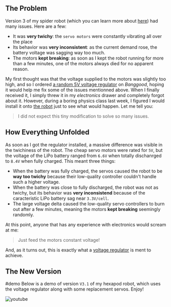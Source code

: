 ## The Problem

Version 3 of my spider robot (which you can learn more about [here](../Spider-Robot/)) had many issues. Here are a few:

- It was **very twichy**: the `servo motors` were constantly vibrating all over the place
- Its behavior was **very inconsistent**: as the current demand rose, the battery voltage was sagging way too much.
- The motors **kept breaking**: as soon as I kept the robot running for more than a few minutes, one of the motors always died for no apparent reason.

My first thought was that the voltage supplied to the motors was slightly too high, and so I ordered [a random 5V voltage regulator](https://www.banggood.com/DD2712SA-3_5A-Mini-5V-27V-to-3_7V-5V-12V-DC-DC-Step-Down-Buck-Power-Converter-Module-Voltage-Regulator-p-1651953.html?rmmds=myorder&cur_warehouse=CN&ID=519957) on _Banggood_, hoping it would help me fix some of the issues mentionned above. When I finally received it, I simply threw it in my _electronics_ drawer and completely forgot about it. However, during a boring physics class last week, I figured I would install it onto [the robot](../Spider-Robot/) just to see what would happen. Let me tell you:

> I did not expect this tiny modification to solve so many issues.

## How Everything Unfolded

As soon as I got the regulator installed, a massive difference was visible in the twichiness of the robot. The cheap servo motors were rated for `5V`, but the voltage of the LiPo battery ranged from `6.6V` when totally dischanrged to `8.4V` when fully charged. This meant three things:

- When the battery was fully charged, the servos caused the robot to be **way too twichy** because their low-quality controller couldn't handle such a higher voltage.
- When the battery was close to fully discharged, the robot was not as twichy, but its behavior was **very inconsistend** because of the caracteristic LiPo battery sag near `3.3V/cell`.
- The large voltage delta caused the low-quality servo controllers to burn out after a few minutes, meaning the motors **kept breaking** seemingly randomly.

At this point, anyone that has any experience with electronics would scream at me:

> Just feed the motors constant voltage!

And, as it turns out, this is exactly what a [voltage regulator](https://en.wikipedia.org/wiki/Voltage_regulator) is ment to achieve.

## The New Version

#demo
Below is a demo of version `V3.1` of my hexapod robot, which uses the voltage regulator along with some replacement servos. Enjoy!

![youtube](https://www.youtube.com/embed/dVLcFW495Oo)
